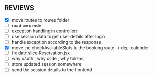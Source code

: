 ## REVIEWS

- [x] move routes to routes folder
- [ ] read cors mdn
- [ ] exception handling in controllers
- [ ] use session data to get user details after login
- [ ] handle exception according to the response
- [x] move the checkAvailableSlots to the booking route -> dep: calender
- [ ] fix date slice Reservation.jsx
- [ ] why oAuth , why code , why tokens,
- [ ] store updated session somewhere
- [ ] send the session details to the frontend
